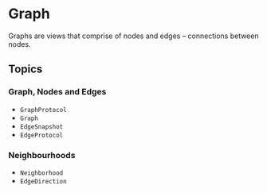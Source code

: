 # Graph

Graphs are views that comprise of nodes and edges – connections between nodes.

## Topics

### Graph, Nodes and Edges

- ``GraphProtocol``
- ``Graph``
- ``EdgeSnapshot``
- ``EdgeProtocol``

### Neighbourhoods

- ``Neighborhood``
- ``EdgeDirection``
